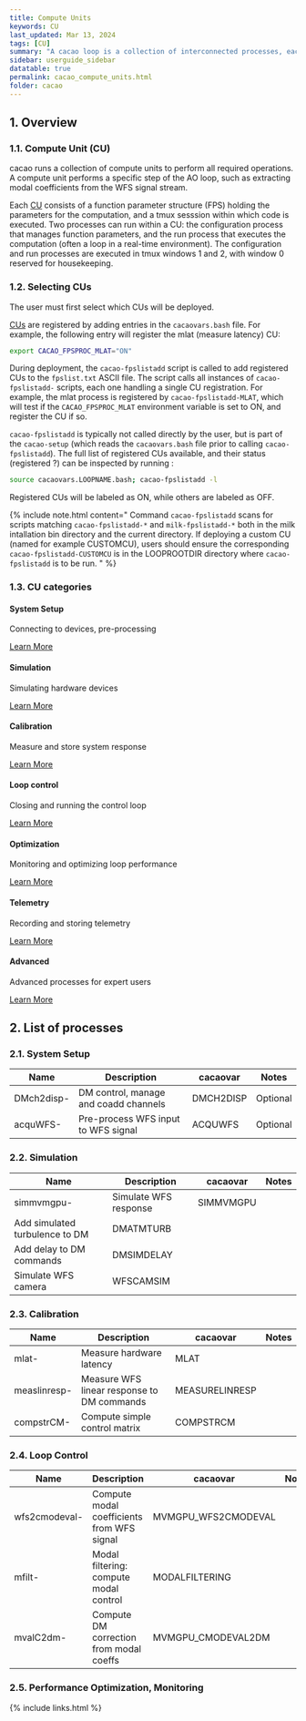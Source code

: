```yaml
---
title: Compute Units
keywords: CU
last_updated: Mar 13, 2024
tags: [CU]
summary: "A cacao loop is a collection of interconnected processes, each performing a step of the AO loop"
sidebar: userguide_sidebar
datatable: true
permalink: cacao_compute_units.html
folder: cacao
---
```




## 1. Overview

### 1.1. Compute Unit (CU)

cacao runs a collection of compute units to perform all required operations. A compute unit performs a specific step of the AO loop, such as extracting modal coefficients from the WFS signal stream.

Each <a href="#" data-toggle="tooltip" data-original-title="{{site.data.glossary.compute_unit}}">CU</a>  consists of a function parameter structure (FPS) holding the parameters for the computation, and a tmux sesssion within which code is executed. Two processes can run within a CU: the configuration process that manages function parameters, and the run process that executes the computation (often a loop in a real-time environment). The configuration and run processes are executed in tmux windows 1 and 2, with window 0 reserved for housekeeping.


### 1.2. Selecting CUs

The user must first select which CUs will be deployed.

<a href="#" data-toggle="tooltip" data-original-title="{{site.data.glossary.compute_unit}}">CUs</a> are registered by adding entries in the `cacaovars.bash` file. For example, the following entry will register the mlat (measure latency) CU:
~~~bash
export CACAO_FPSPROC_MLAT="ON"
~~~

During deployment, the `cacao-fpslistadd` script is called to add registered CUs to the `fpslist.txt` ASCII file. The script calls all instances of `cacao-fpslistadd-` scripts, each one handling a single CU registration. For example, the mlat process is registered by `cacao-fpslistadd-MLAT`, which will test if the `CACAO_FPSPROC_MLAT` environment variable is set to ON, and register the CU if so.

`cacao-fpslistadd` is typically not called directly by the user, but is part of the `cacao-setup` (which reads the `cacaovars.bash` file prior to calling `cacao-fpslistadd`). The full list of registered CUs available, and their status (registered ?) can be inspected by running :
~~~bash
source cacaovars.LOOPNAME.bash; cacao-fpslistadd -l
~~~
Registered CUs will be labeled as ON, while others are labeled as OFF.


{% include note.html content="
Command `cacao-fpslistadd` scans for scripts matching `cacao-fpslistadd-*` and `milk-fpslistadd-*` both  in the milk intallation bin directory and the current directory. If deploying a custom CU (named for example CUSTOMCU), users should ensure the corresponding `cacao-fpslistadd-CUSTOMCU` is in the LOOPROOTDIR directory where `cacao-fpslistadd` is to be run.
" %}






### 1.3. CU categories

<div class="row">

<div class="col-md-3 col-sm-6">
<div class="panel panel-default text-center">
<div class="panel-heading">
<span class="fa-stack fa-4x">
<i class="fa fa-circle fa-stack-2x text-primary"></i>
<i class="fa fa-wrench fa-stack-1x fa-inverse"></i>
</span>
    </div>
    <div class="panel-body">
    <h4>System Setup</h4>
    <p>Connecting to devices, pre-processing</p>
    <a href="#" class="btn btn-primary">Learn More</a>
    </div>
</div>
</div>

<div class="col-md-3 col-sm-6">
<div class="panel panel-default text-center">
<div class="panel-heading">
<span class="fa-stack fa-4x">
<i class="fa fa-circle fa-stack-2x text-primary"></i>
<i class="fa fa-microchip fa-stack-1x fa-inverse"></i>
</span>
    </div>
    <div class="panel-body">
    <h4>Simulation</h4>
    <p>Simulating hardware devices</p>
    <a href="#" class="btn btn-primary">Learn More</a>
    </div>
</div>
</div>

<div class="col-md-3 col-sm-6">
<div class="panel panel-default text-center">
<div class="panel-heading">
<span class="fa-stack fa-4x">
<i class="fa fa-circle fa-stack-2x text-primary"></i>
<i class="fa fa-file fa-stack-1x fa-inverse"></i>
</span>
    </div>
    <div class="panel-body">
    <h4>Calibration</h4>
    <p>Measure and store system response</p>
    <a href="#" class="btn btn-primary">Learn More</a>
    </div>
</div>
</div>

<div class="col-md-3 col-sm-6">
<div class="panel panel-default text-center">
<div class="panel-heading">
<span class="fa-stack fa-4x">
<i class="fa fa-circle fa-stack-2x text-primary"></i>
<i class="fa fa-refresh fa-stack-1x fa-inverse"></i>
</span>
    </div>
    <div class="panel-body">
    <h4>Loop control</h4>
    <p>Closing and running the control loop</p>
    <a href="#" class="btn btn-primary">Learn More</a>
    </div>
</div>
</div>



<div class="col-md-3 col-sm-6">
<div class="panel panel-default text-center">
<div class="panel-heading">
<span class="fa-stack fa-4x">
<i class="fa fa-circle fa-stack-2x text-primary"></i>
<i class="fa fa-check fa-stack-1x fa-inverse"></i>
</span>
    </div>
    <div class="panel-body">
    <h4>Optimization</h4>
    <p>Monitoring and optimizing loop performance</p>
    <a href="#" class="btn btn-primary">Learn More</a>
    </div>
</div>
</div>


<div class="col-md-3 col-sm-6">
<div class="panel panel-default text-center">
<div class="panel-heading">
<span class="fa-stack fa-4x">
<i class="fa fa-circle fa-stack-2x text-primary"></i>
<i class="fa fa-database fa-stack-1x fa-inverse"></i>
</span>
    </div>
    <div class="panel-body">
    <h4>Telemetry</h4>
    <p>Recording and storing telemetry</p>
    <a href="#" class="btn btn-primary">Learn More</a>
    </div>
</div>
</div>


<div class="col-md-3 col-sm-6">
<div class="panel panel-default text-center">
<div class="panel-heading">
<span class="fa-stack fa-4x">
<i class="fa fa-circle fa-stack-2x text-primary"></i>
<i class="fa fa-flask fa-stack-1x fa-inverse"></i>
</span>
    </div>
    <div class="panel-body">
    <h4>Advanced</h4>
    <p>Advanced processes for expert users</p>
    <a href="#" class="btn btn-primary">Learn More</a>
    </div>
</div>
</div>


</div>




## 2. List of processes

### 2.1. System Setup

<div class="datatable-begin"></div>

| Name       | Description                           | cacaovar  | Notes    |
| ---------- | ------------------------------------- | --------- | -------- |
| DMch2disp- | DM control, manage and coadd channels | DMCH2DISP | Optional |
| acquWFS-   | Pre-process WFS input to WFS signal   | ACQUWFS   | Optional |

<div class="datatable-end"></div>



### 2.2. Simulation


<div class="datatable-begin"></div>

| Name                           | Description           | cacaovar  | Notes |
| ------------------------------ | --------------------- | --------- | ----- |
| simmvmgpu-                     | Simulate WFS response | SIMMVMGPU |
| Add simulated turbulence to DM | DMATMTURB             |
| Add delay to DM commands       | DMSIMDELAY            |
| Simulate WFS camera            | WFSCAMSIM             |

<div class="datatable-end"></div>





### 2.3. Calibration

<div class="datatable-begin"></div>

| Name         | Description                                | cacaovar       | Notes |
| ------------ | ------------------------------------------ | -------------- | ----- |
| mlat-        | Measure hardware latency                   | MLAT           |
| measlinresp- | Measure WFS linear response to DM commands | MEASURELINRESP |
| compstrCM-   | Compute simple control matrix              | COMPSTRCM      |

<div class="datatable-end"></div>



### 2.4. Loop Control



<div class="datatable-begin"></div>

| Name          | Description                                | cacaovar            | Notes |
| ------------- | ------------------------------------------ | ------------------- | ----- |
| wfs2cmodeval- | Compute modal coefficients from WFS signal | MVMGPU_WFS2CMODEVAL |
| mfilt-        | Modal filtering: compute modal control     | MODALFILTERING      |
| mvalC2dm-     | Compute DM correction from modal coeffs    | MVMGPU_CMODEVAL2DM  |

<div class="datatable-end"></div>



### 2.5. Performance Optimization, Monitoring






{% include links.html %}

